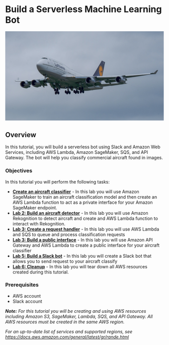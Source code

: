 # Build a Serverless Machine Learning Bot
<p align="center"><img src="images/boeing-747.jpg"></p>

## Overview
In this tutorial, you will build a serverless bot using Slack and Amazon Web Services, including AWS Lambda, Amazon SageMaker, SQS, and API Gateway. The bot will help you classify commercial aircraft found in images. 
### Objectives
In this tutorial you will perform the following tasks:

* **[Create an aircraft classifier](AircraftClassifier)** -
In this lab you will use Amazon SageMaker to train an aircraft classification model and then create an AWS Lambda function to act as a private interface for your Amazon SageMaker endpoint.
* **[Lab 2: Build an aircraft detector](lab2)** -
In this lab you will use Amazon Rekognition to detect aircraft and create and AWS Lambda function to interact with Rekognition.
* **[Lab 3: Create a request handler](lab3)** -
In this lab you will use AWS Lambda and SQS to queue and process classification requests
* **[Lab 3: Build a public interface](lab4)** -
In this lab you will use Amazon API Gateway and AWS Lambda to create a public interface for your aircraft classifier
* **[Lab 5: Build a Slack bot](lab5)** -
In this lab you will create a Slack bot that allows you to send request to your aircraft classify
* **[Lab 6: Cleanup](lab6)** - 
In this lab you will tear down all AWS resources created during this tutorial.

### Prerequisites
* AWS account
* Slack account

_**Note:** For this tutorial you will be creating and using AWS resources including Amazon S3, SageMaker, Lambda, SQS, and API Gateway. All AWS resources must be created in the same AWS region._

_For an up-to-date list of services and supported regions, see https://docs.aws.amazon.com/general/latest/gr/rande.html_
